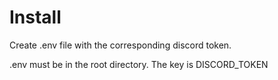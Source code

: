 # Install

Create .env file with the corresponding discord token.

.env must be in the root directory.
The key is DISCORD_TOKEN
